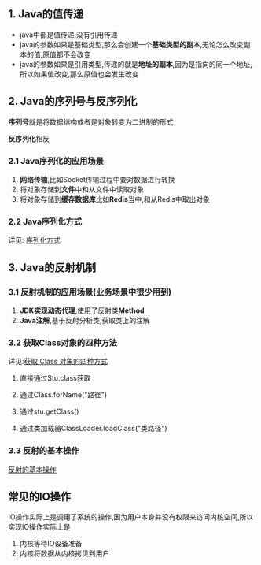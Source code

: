 ## 1. Java的值传递

- java中都是值传递,没有引用传递
- java的参数如果是基础类型,那么会创建一个**基础类型的副本**,无论怎么改变副本的值,原值都不会改变
- java的参数如果是引用类型,传递的就是**地址的副本**,因为是指向的同一个地址,所以如果值改变,那么原值也会发生改变



## 2. Java的序列号与反序列化

**序列号**就是将数据结构或者是对象转变为二进制的形式

**反序列化**相反



### 2.1 Java序列化的应用场景

1. **网络传输**,比如Socket传输过程中要对数据进行转换
2. 将对象存储到**文件**中和从文件中读取对象
3. 将对象存储到**缓存数据库**比如**Redis**当中,和从Redis中取出对象



### 2.2 Java序列化方式

详见: [序列化方式](https://javaguide.cn/java/basis/serialization.html#jdk-%E8%87%AA%E5%B8%A6%E7%9A%84%E5%BA%8F%E5%88%97%E5%8C%96%E6%96%B9%E5%BC%8F)



## 3. Java的反射机制

### 3.1 反射机制的应用场景(业务场景中很少用到)

1. **JDK实现动态代理**,使用了反射类**Method**
2. **Java注解**,基于反射分析类,获取类上的注解



### 3.2 获取Class对象的四种方法

详见:[获取 Class 对象的四种方式](https://javaguide.cn/java/basis/reflection.html#%E8%8E%B7%E5%8F%96-class-%E5%AF%B9%E8%B1%A1%E7%9A%84%E5%9B%9B%E7%A7%8D%E6%96%B9%E5%BC%8F)

1. 直接通过Stu.class获取

2. 通过Class.forName("路径")

3. 通过stu.getClass()

4. 通过类加载器ClassLoader.loadClass("类路径")

   

### 3.3 反射的基本操作

[反射的基本操作](https://javaguide.cn/java/basis/reflection.html#%E5%8F%8D%E5%B0%84%E7%9A%84%E4%B8%80%E4%BA%9B%E5%9F%BA%E6%9C%AC%E6%93%8D%E4%BD%9C)



## 常见的IO操作

IO操作实际上是调用了系统的操作,因为用户本身并没有权限来访问内核空间,所以实现IO操作实际上是

1. 内核等待IO设备准备
2. 内核将数据从内核拷贝到用户



